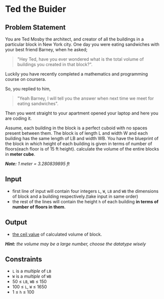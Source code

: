 # Ted the Buider

## Problem Statement

You are Ted Mosby the architect, and creator of all the buildings in a particular block in New York city.
 One day you were eating sandwiches with your best friend Barney, when he asked; 
 
 > "Hey Ted, have you ever wondered what is the total volume of buildings you created in that block?".
 
 Luckily you have recently completed a mathematics and programming course on coursera.

 So, you replied to him, 

 > "Yeah Barney, I will tell you the answer when next time we meet for eating sandwiches".
 
 Then you went straight to your apartment opened your laptop and here you are coding it.
 
Assume, each building in the block is a perfect cuboid with no spaces present between them.
 The block is of length L and width W and each building has the same length of LB and width WB.
 You have the blueprint of the block in which height of each building is given in terms of number of floors(each floor is of 15 ft height).
 calculate the volume of the entire blocks in **meter cube**.

_**Note:** 1 meter = 3.280839895 ft_
 
## Input

- first line of input will contain four integers `L`, `W`, `LB` and `WB` the dimensions of block and a building respectively.(take input in same order)
- the rest of the lines will contain the height `h` of each building **in terms of number of floors in them**.
 
## Output

- [the ceil value](https://en.wikipedia.org/wiki/Floor_and_ceiling_functions) of calculated volume of block.

_**Hint:** the volume may be a large number, choose the datatype wisely_

## Constraints

- `L` is a _multiple_ of `LB`
- `W` is a _multiple_ of `WB`
- 50 &le; `LB`, `WB` &le; 150
- 100 &le; `L`, `W` &le; 1650
- 1 &le; `h` &le; 100